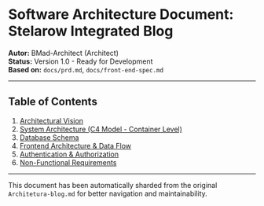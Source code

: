 # Software Architecture Document: Stelarow Integrated Blog

**Autor:** BMad-Architect (Architect)  
**Status:** Version 1.0 - Ready for Development  
**Based on:** `docs/prd.md`, `docs/front-end-spec.md`

---

## Table of Contents

1. [Architectural Vision](./architectural-vision.md)
2. [System Architecture (C4 Model - Container Level)](./system-architecture.md)
3. [Database Schema](./database-schema.md)
4. [Frontend Architecture & Data Flow](./frontend-architecture-data-flow.md)
5. [Authentication & Authorization](./authentication-authorization.md)
6. [Non-Functional Requirements](./non-functional-requirements.md)

---

This document has been automatically sharded from the original `Architetura-blog.md` for better navigation and maintainability.